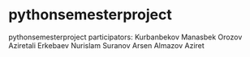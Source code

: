 # pythonsemesterproject
pythonsemesterproject
participators:
  Kurbanbekov Manasbek
  Orozov Aziretali
  Erkebaev Nurislam
  Suranov Arsen
  Almazov Aziret
